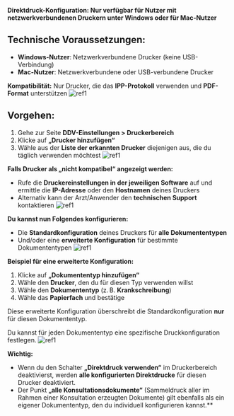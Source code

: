 ﻿**Direktdruck-Konfiguration: Nur verfügbar für Nutzer mit netzwerkverbundenen Druckern unter Windows oder für Mac-Nutzer** 
## **Technische Voraussetzungen:** 
- **Windows-Nutzer**: Netzwerkverbundene Drucker (keine USB-Verbindung) 
- **Mac-Nutzer**: Netzwerkverbundene oder USB-verbundene Drucker 

**Kompatibilität:** Nur Drucker, die das **IPP-Protokoll** verwenden und **PDF-Format** unterstützen ![ref1]
## **Vorgehen**: 
1. Gehe zur Seite **DDV-Einstellungen > Druckerbereich** 
1. Klicke auf **„Drucker hinzufügen“** 
1. Wähle aus der **Liste der erkannten Drucker** diejenigen aus, die du täglich verwenden möchtest ![ref1]

**Falls Drucker als „nicht kompatibel“ angezeigt werden:** 

- Rufe die **Druckereinstellungen in der jeweiligen Software** auf und ermittle die **IP-Adresse** oder den **Hostnamen** deines Druckers 
- Alternativ kann der Arzt/Anwender den **technischen Support** kontaktieren ![ref1]

**Du kannst nun Folgendes konfigurieren:** 

- Die **Standardkonfiguration** deines Druckers für **alle Dokumententypen** 
- Und/oder eine **erweiterte Konfiguration** für bestimmte Dokumententypen ![ref1]

**Beispiel für eine erweiterte Konfiguration:** 

1. Klicke auf **„Dokumententyp hinzufügen“** 
1. Wähle den **Drucker**, den du für diesen Typ verwenden willst 
1. Wähle den **Dokumententyp** (z. B. **Krankschreibung**) 
1. Wähle das **Papierfach** und bestätige 

Diese erweiterte Konfiguration überschreibt die Standardkonfiguration **nur** für diesen Dokumententyp. 

Du kannst für jeden Dokumententyp eine spezifische Druckkonfiguration festlegen. ![ref1]

**Wichtig:** 

- Wenn du den Schalter **„Direktdruck verwenden“** im Druckerbereich deaktivierst, werden **alle konfigurierten Direktdrucke** für diesen Drucker deaktiviert. 
- Der Punkt **„alle Konsultationsdokumente“** (Sammeldruck aller im Rahmen einer Konsultation erzeugten Dokumente) gilt ebenfalls als ein eigener Dokumententyp, den du individuell konfigurieren kannst.** 

[ref1]: Aspose.Words.3ac30fd8-b4ff-4f35-b2b2-c5e782034bac.001.png
